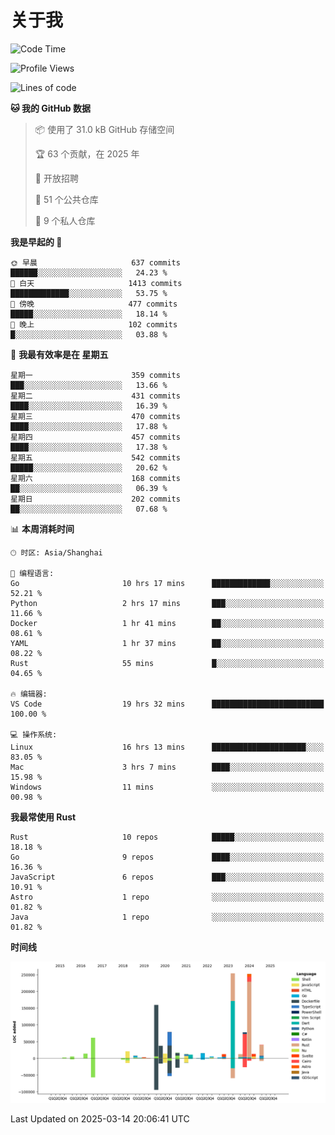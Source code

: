 # 关于我

<!--START_SECTION:waka-->
![Code Time](http://img.shields.io/badge/Code%20Time-3%2C557%20hrs%2046%20mins-blue)

![Profile Views](http://img.shields.io/badge/%E4%B8%AA%E4%BA%BA%E8%B5%84%E6%96%99%E8%A7%82%E7%9C%8B%E6%AC%A1%E6%95%B0-0-blue)

![Lines of code](https://img.shields.io/badge/%E4%BB%8E%E3%80%8CHello%20World%E3%80%8D%E8%B5%B7%E6%88%91%E5%B7%B2%E7%BB%8F%E5%86%99%E4%BA%86-1.1%20million%20%E8%A1%8C%E4%BB%A3%E7%A0%81-blue)

**🐱 我的 GitHub 数据** 

> 📦  使用了 31.0 kB GitHub 存储空间 
 > 
> 🏆 63 个贡献，在 2025 年
 > 
> 💼 开放招聘
 > 
> 📜 51 个公共仓库 
 > 
> 🔑 9 个私人仓库 
 > 
**我是早起的 🐤** 

```text
🌞 早晨                     637 commits         ██████░░░░░░░░░░░░░░░░░░░   24.23 % 
🌆 白天                     1413 commits        █████████████░░░░░░░░░░░░   53.75 % 
🌃 傍晚                     477 commits         █████░░░░░░░░░░░░░░░░░░░░   18.14 % 
🌙 晚上                     102 commits         █░░░░░░░░░░░░░░░░░░░░░░░░   03.88 % 
```
📅 **我最有效率是在 星期五** 

```text
星期一                      359 commits         ███░░░░░░░░░░░░░░░░░░░░░░   13.66 % 
星期二                      431 commits         ████░░░░░░░░░░░░░░░░░░░░░   16.39 % 
星期三                      470 commits         ████░░░░░░░░░░░░░░░░░░░░░   17.88 % 
星期四                      457 commits         ████░░░░░░░░░░░░░░░░░░░░░   17.38 % 
星期五                      542 commits         █████░░░░░░░░░░░░░░░░░░░░   20.62 % 
星期六                      168 commits         ██░░░░░░░░░░░░░░░░░░░░░░░   06.39 % 
星期日                      202 commits         ██░░░░░░░░░░░░░░░░░░░░░░░   07.68 % 
```


📊 **本周消耗时间** 

```text
🕑︎ 时区: Asia/Shanghai

💬 编程语言: 
Go                       10 hrs 17 mins      █████████████░░░░░░░░░░░░   52.21 % 
Python                   2 hrs 17 mins       ███░░░░░░░░░░░░░░░░░░░░░░   11.66 % 
Docker                   1 hr 41 mins        ██░░░░░░░░░░░░░░░░░░░░░░░   08.61 % 
YAML                     1 hr 37 mins        ██░░░░░░░░░░░░░░░░░░░░░░░   08.22 % 
Rust                     55 mins             █░░░░░░░░░░░░░░░░░░░░░░░░   04.65 % 

🔥 编辑器: 
VS Code                  19 hrs 32 mins      █████████████████████████   100.00 % 

💻 操作系统: 
Linux                    16 hrs 13 mins      █████████████████████░░░░   83.05 % 
Mac                      3 hrs 7 mins        ████░░░░░░░░░░░░░░░░░░░░░   15.98 % 
Windows                  11 mins             ░░░░░░░░░░░░░░░░░░░░░░░░░   00.98 % 
```

**我最常使用 Rust** 

```text
Rust                     10 repos            █████░░░░░░░░░░░░░░░░░░░░   18.18 % 
Go                       9 repos             ████░░░░░░░░░░░░░░░░░░░░░   16.36 % 
JavaScript               6 repos             ███░░░░░░░░░░░░░░░░░░░░░░   10.91 % 
Astro                    1 repo              ░░░░░░░░░░░░░░░░░░░░░░░░░   01.82 % 
Java                     1 repo              ░░░░░░░░░░░░░░░░░░░░░░░░░   01.82 % 
```



**时间线**

![Lines of Code chart](https://raw.githubusercontent.com/catusax/catusax/master/assets/bar_graph.png)


 Last Updated on 2025-03-14 20:06:41 UTC
<!--END_SECTION:waka-->
